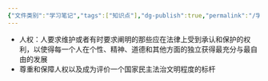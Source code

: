 ```yaml
---
{"文件类别":"学习笔记","tags":["知识点"],"dg-publish":true,"permalink":"/学习笔记/知识点cheese/保障人权/","dgPassFrontmatter":true}
---
```


- 人权：人要求维护或者有时要求阐明的那些应在法律上受到承认和保护的权利，以使得每一个人在个性、精神、道德和其他方面的独立获得最充分与最自由的发展
- 尊重和保障人权以及成为评价一个国家民主法治文明程度的标杆